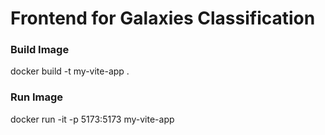 # Frontend for Galaxies Classification

### Build Image 
docker build -t my-vite-app .

### Run Image
docker run -it -p 5173:5173 my-vite-app
